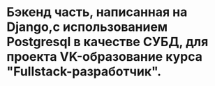 # Бэкенд часть, написанная на Django,с использованием Postgresql в качестве СУБД, для проекта VK-образование курса "Fullstack-разработчик".
